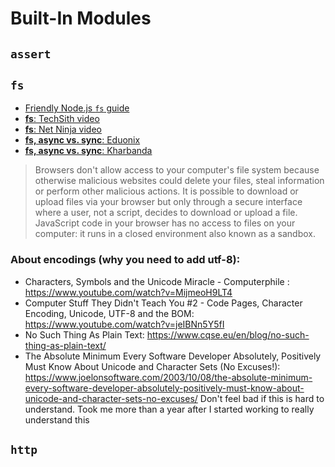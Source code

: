 # Built-In Modules

## `assert`

## `fs`

- [Friendly Node.js `fs` guide](https://areknawo.com/node-js-file-system-api-beginner-friendly-guide/)
- [**fs**: TechSith video](https://www.youtube.com/watch?v=a6dRdtOy4Bg)
- [**fs**: Net Ninja video](https://www.youtube.com/watch?v=U57kU311-nE)
- [**fs, async vs. sync**: Eduonix](https://www.youtube.com/watch?v=vctMo1fDwV4)
- [**fs, async vs. sync**: Kharbanda](https://www.youtube.com/watch?v=dgdcXGxh93s)

> Browsers don't allow access to your computer's file system because otherwise malicious websites could delete your files, steal information or perform other malicious actions. It is possible to download or upload files via your browser but only through a secure interface where a user, not a script, decides to download or upload a file. JavaScript code in your browser has no access to files on your computer: it runs in a closed environment also known as a sandbox.

### About encodings (why you need to add utf-8):

- Characters, Symbols and the Unicode Miracle - Computerphile : https://www.youtube.com/watch?v=MijmeoH9LT4
- Computer Stuff They Didn't Teach You #2 - Code Pages, Character Encoding, Unicode, UTF-8 and the BOM: https://www.youtube.com/watch?v=jeIBNn5Y5fI
- No Such Thing As Plain Text: https://www.cqse.eu/en/blog/no-such-thing-as-plain-text/
- The Absolute Minimum Every Software Developer Absolutely, Positively Must Know About Unicode and Character Sets (No Excuses!): https://www.joelonsoftware.com/2003/10/08/the-absolute-minimum-every-software-developer-absolutely-positively-must-know-about-unicode-and-character-sets-no-excuses/
  Don't feel bad if this is hard to understand. Took me more than a year after I started working to really understand this

## `http`
